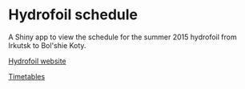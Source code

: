 # Hydrofoil schedule

A Shiny app to view the schedule for the summer 2015 hydrofoil from Irkutsk to
Bol'shie Koty.

[Hydrofoil website](http://www.vsrp.ru/)

[Timetables](http://www.vsrp.ru/passengers/timetable/)

